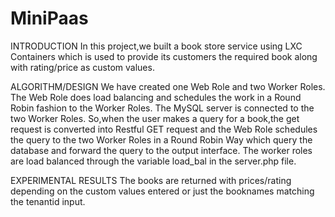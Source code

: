 # MiniPaas

INTRODUCTION
In this project,we built a book store service using LXC Containers
which is used to provide its customers the required book along
with rating/price as custom values.

ALGORITHM/DESIGN
We have created one Web Role and two Worker Roles. The Web Role
does load balancing and schedules the work in a Round Robin fashion
to the Worker Roles.
The MySQL server is connected to the two Worker Roles. So,when the
user makes a query for a book,the get request is converted into Restful
GET request and the Web Role schedules the query to the two Worker
Roles in a Round Robin Way which query the database and forward the
query to the output interface.
The worker roles are load balanced through the variable load_bal in the
server.php file.

EXPERIMENTAL RESULTS
The books are returned with prices/rating depending on the custom values
entered or just the booknames matching the tenantid input.
